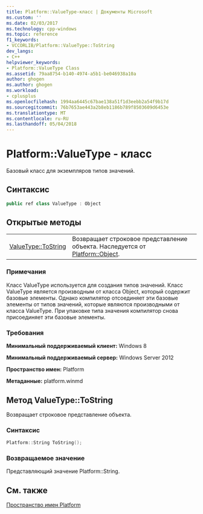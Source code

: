 ```yaml
---
title: Platform::ValueType-класс | Документы Microsoft
ms.custom: ''
ms.date: 02/03/2017
ms.technology: cpp-windows
ms.topic: reference
f1_keywords:
- VCCORLIB/Platform::ValueType::ToString
dev_langs:
- C++
helpviewer_keywords:
- Platform::ValueType Class
ms.assetid: 79aa8754-b140-4974-a5b1-be046938a10a
author: ghogen
ms.author: ghogen
ms.workload:
- cplusplus
ms.openlocfilehash: 1994aa6445c67bae138a51f1d3eebb2a54f9b17d
ms.sourcegitcommit: 76b7653ae443a2b8eb1186b789f8503609d6453e
ms.translationtype: MT
ms.contentlocale: ru-RU
ms.lasthandoff: 05/04/2018
---
```

# <a name="platformvaluetype-class"></a>Platform::ValueType - класс
Базовый класс для экземпляров типов значений.  
  
## <a name="syntax"></a>Синтаксис  
  
```cpp  
public ref class ValueType : Object  
```  
  
## <a name="public-methods"></a>Открытые методы  
  
|||  
|-|-|  
|[ValueType::ToString](#tostring)|Возвращает строковое представление объекта. Наследуется от [Platform::Object](../cppcx/platform-object-class.md).|  
  
### <a name="remarks"></a>Примечания  
 Класс ValueType используется для создания типов значений. Класс ValueType является производным от класса Object, который содержит базовые элементы. Однако компилятор отсоединяет эти базовые элементы от типов значений, которые являются производными от класса ValueType. При упаковке типа значения компилятор снова присоединяет эти базовые элементы.  
  
### <a name="requirements"></a>Требования  
 **Минимальный поддерживаемый клиент:** Windows 8  
  
 **Минимальный поддерживаемый сервер:** Windows Server 2012  
  
 **Пространство имен:** Platform  
  
 **Метаданные:** platform.winmd  

## <a name="tostring"></a> Метод ValueType::ToString
Возвращает строковое представление объекта.  
  
### <a name="syntax"></a>Синтаксис  
  
```cpp  
Platform::String ToString();  
```  
  
### <a name="return-value"></a>Возвращаемое значение  
 Представляющий значение Platform::String.  
    
## <a name="see-also"></a>См. также  
 [Пространство имен Platform](../cppcx/platform-namespace-c-cx.md)